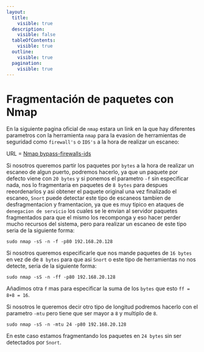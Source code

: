 ```yaml
---
layout:
  title:
    visible: true
  description:
    visible: false
  tableOfContents:
    visible: true
  outline:
    visible: true
  pagination:
    visible: true
---
```


# Fragmentación de paquetes con Nmap

En la siguiente pagina oficial de `nmap` estara un link en la que hay diferentes parametros con la herramienta `nmap` para la evasion de herramientas de seguridad como `firewall's` o `IDS's` a la hora de realizar un escaneo:

URL = [Nmap bypass-firewalls-ids](https://nmap.org/book/man-bypass-firewalls-ids.html)

Si nosotros queremos partir los paquetes por `bytes` a la hora de realizar un escaneo de algun puerto, podremos hacerlo, ya que un paquete por defecto viene con `20 bytes` y si ponemos el parametro `-f` sin especificar nada, nos lo fragmentaria en paquetes de `8 bytes` para despues reeordenarlos y asi obtener el paquete original una vez finalizado el escaneo, `Snort` puede detectar este tipo de escaneos tambien de desfragmentacion y framentacion, ya que es muy tipico en ataques de `denegacion de servicio` los cuales se le envian al servidor paquetes fragmentados para que el mismo los recomponga y eso hacer perder mucho recursos del sistema, pero para realizar un escaneo de este tipo seria de la siguiente forma:

```shell
sudo nmap -sS -n -f -p80 192.168.20.128
```

Si nosotros queremos especificarle que nos mande paquetes de `16 bytes` en vez de de `8 bytes` para que asi `Snort` o este tipo de herramientas no nos detecte, seria de la siguiente forma:

```shell
sudo nmap -sS -n -ff -p80 192.168.20.128
```

Añadimos otra `f` mas para especificar la suma de los `bytes` que esto `ff = 8+8 = 16`.

Si nosotros le queremos decir otro tipo de longitud podremos hacerlo con el parametro `-mtu` pero tiene que ser mayor a `8` y multiplo de `8`.

```shell
sudo nmap -sS -n -mtu 24 -p80 192.168.20.128
```

En este caso estamos fragmentando los paquetes en `24 bytes` sin ser detectados por `Snort`.
